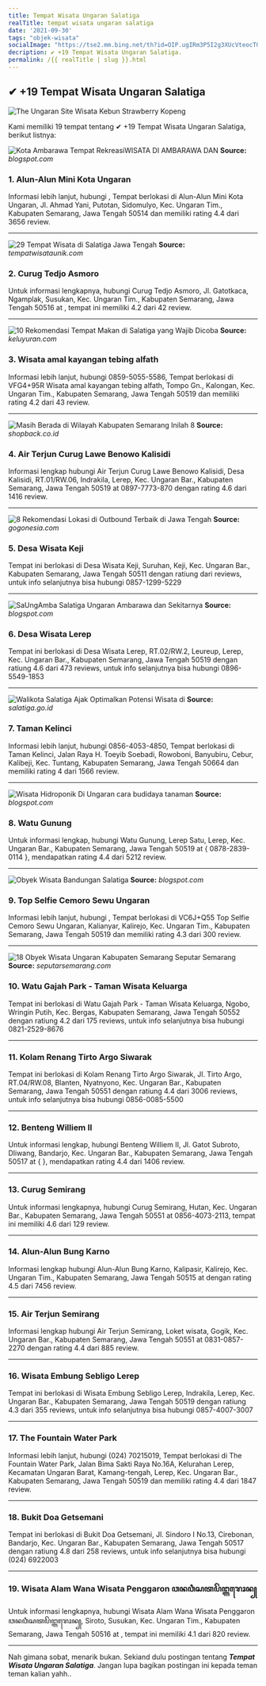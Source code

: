 ```yaml
---
title: Tempat Wisata Ungaran Salatiga
realTitle: tempat wisata ungaran salatiga
date: '2021-09-30'
tags: "objek-wisata"
socialImage: "https://tse2.mm.bing.net/th?id=OIP.ugIRm3P5I2g3XUcVteocTQHaD4&amp;pid=15.1"
decription: ✔ +19 Tempat Wisata Ungaran Salatiga.
permalink: /{{ realTitle | slug }}.html
---
```


## ✔ +19 Tempat Wisata Ungaran Salatiga

![The Ungaran Site Wisata Kebun Strawberry Kopeng](http://1.bp.blogspot.com/_Dlr0-adpWXE/SS0nNQjMS5I/AAAAAAAAAD4/Lm4hIJ9FZto/w1200-h630-p-k-no-nu/PICT0036.JPG)



Kami memiliki 19 tempat tentang ✔ +19 Tempat Wisata Ungaran Salatiga, berikut listnya:



![Kota Ambarawa Tempat RekreasiWISATA DI AMBARAWA DAN ](https://tse2.mm.bing.net/th?id=OIP.nBIcDwQZuW05Zq4IaHNpoQHaEV&amp;pid=15.1)
**Source:** _blogspot.com_


### 1. Alun-Alun Mini Kota Ungaran



Informasi lebih lanjut, hubungi , Tempat berlokasi di Alun-Alun Mini Kota Ungaran, Jl. Ahmad Yani, Putotan, Sidomulyo, Kec. Ungaran Tim., Kabupaten Semarang, Jawa Tengah 50514 dan memiliki rating 4.4 dari 3656 review.

---


![29 Tempat Wisata di Salatiga Jawa Tengah ](https://tse1.mm.bing.net/th?id=OIP.dy3Ws9HM4gwgmr3zGPRSpgHaFj&amp;pid=15.1)
**Source:** _tempatwisataunik.com_


### 2. Curug Tedjo Asmoro



Untuk informasi lengkapnya, hubungi Curug Tedjo Asmoro, Jl. Gatotkaca, Ngamplak, Susukan, Kec. Ungaran Tim., Kabupaten Semarang, Jawa Tengah 50516 at , tempat ini memiliki 4.2 dari 42 review.

---


![10 Rekomendasi Tempat Makan di Salatiga yang Wajib Dicoba](https://tse3.mm.bing.net/th?id=OIP.DsDWh7puJOXJyNy5O1e0bgHaHa&amp;pid=15.1)
**Source:** _keluyuran.com_


### 3. Wisata amal kayangan tebing alfath



Informasi lebih lanjut, hubungi 0859-5055-5586, Tempat berlokasi di VFG4+95R Wisata amal kayangan tebing alfath, Tompo Gn., Kalongan, Kec. Ungaran Tim., Kabupaten Semarang, Jawa Tengah 50519 dan memiliki rating 4.2 dari 43 review.

---


![Masih Berada di Wilayah Kabupaten Semarang Inilah 8 ](https://tse3.mm.bing.net/th?id=OIP.1Qj2mCTqKBUyCg4gkN6UVQHaE8&amp;pid=15.1)
**Source:** _shopback.co.id_


### 4. Air Terjun Curug Lawe Benowo Kalisidi



Informasi lengkap hubungi Air Terjun Curug Lawe Benowo Kalisidi, Desa Kalisidi, RT.01/RW.06, Indrakila, Lerep, Kec. Ungaran Bar., Kabupaten Semarang, Jawa Tengah 50519 at 0897-7773-870 dengan rating 4.6 dari 1416 review.

---


![8 Rekomendasi Lokasi di Outbound Terbaik di Jawa Tengah ](https://tse1.mm.bing.net/th?id=OIP.bXnblq9hv9IwRltSip4l2wHaDU&amp;pid=15.1)
**Source:** _gogonesia.com_


### 5. Desa Wisata Keji



Tempat ini berlokasi di Desa Wisata Keji, Suruhan, Keji, Kec. Ungaran Bar., Kabupaten Semarang, Jawa Tengah 50511 dengan ratiung  dari  reviews, untuk info selanjutnya bisa hubungi 0857-1299-5229

---


![SaUngAmba  Salatiga Ungaran Ambarawa dan Sekitarnya ](https://tse4.mm.bing.net/th?id=OIP.WSrRGd1IxOmqn3GjaXHoigHaFj&amp;pid=15.1)
**Source:** _blogspot.com_


### 6. Desa Wisata Lerep



Tempat ini berlokasi di Desa Wisata Lerep, RT.02/RW.2, Leureup, Lerep, Kec. Ungaran Bar., Kabupaten Semarang, Jawa Tengah 50519 dengan ratiung 4.6 dari 473 reviews, untuk info selanjutnya bisa hubungi 0896-5549-1853

---


![Walikota Salatiga Ajak Optimalkan Potensi Wisata di ](https://tse4.mm.bing.net/th?id=OIP.5X-UxiGSUctGH8v0SwIB_gHaE7&amp;pid=15.1)
**Source:** _salatiga.go.id_


### 7. Taman Kelinci



Informasi lebih lanjut, hubungi 0856-4053-4850, Tempat berlokasi di Taman Kelinci, Jalan Raya H. Toeyib Soebadi, Rowoboni, Banyubiru, Cebur, Kalibeji, Kec. Tuntang, Kabupaten Semarang, Jawa Tengah 50664 dan memiliki rating 4 dari 1566 review.

---


![Wisata Hidroponik Di Ungaran  cara budidaya tanaman ](https://tse3.mm.bing.net/th?id=OIP.X9F6_YKFWX9c_S4g6T5fnQHaEU&amp;pid=15.1)
**Source:** _blogspot.com_


### 8. Watu Gunung



Untuk informasi lengkap, hubungi Watu Gunung, Lerep Satu, Lerep, Kec. Ungaran Bar., Kabupaten Semarang, Jawa Tengah 50519 at { 0878-2839-0114 }, mendapatkan rating 4.4 dari 5212 review.

---


![Obyek Wisata Bandungan Salatiga](https://tse3.mm.bing.net/th?id=OIP.COzSOVM6RkPWLgEIK0kp6gHaEK&amp;pid=15.1)
**Source:** _blogspot.com_


### 9. Top Selfie Cemoro Sewu Ungaran



Informasi lebih lanjut, hubungi , Tempat berlokasi di VC6J+Q55 Top Selfie Cemoro Sewu Ungaran, Kalianyar, Kalirejo, Kec. Ungaran Tim., Kabupaten Semarang, Jawa Tengah 50519 dan memiliki rating 4.3 dari 300 review.

---


![18 Obyek Wisata Ungaran Kabupaten Semarang  Seputar Semarang](https://tse3.mm.bing.net/th?id=OIP.i_yNktmpoSyIyYiIsmWlpgHaEV&amp;pid=15.1)
**Source:** _seputarsemarang.com_


### 10. Watu Gajah Park - Taman Wisata Keluarga



Tempat ini berlokasi di Watu Gajah Park - Taman Wisata Keluarga, Ngobo, Wringin Putih, Kec. Bergas, Kabupaten Semarang, Jawa Tengah 50552 dengan ratiung 4.2 dari 175 reviews, untuk info selanjutnya bisa hubungi 0821-2529-8676

---


### 11. Kolam Renang Tirto Argo Siwarak



Tempat ini berlokasi di Kolam Renang Tirto Argo Siwarak, Jl. Tirto Argo, RT.04/RW.08, Blanten, Nyatnyono, Kec. Ungaran Bar., Kabupaten Semarang, Jawa Tengah 50551 dengan ratiung 4.4 dari 3006 reviews, untuk info selanjutnya bisa hubungi 0856-0085-5500

---


### 12. Benteng Williem II



Untuk informasi lengkap, hubungi Benteng Williem II, Jl. Gatot Subroto, Dliwang, Bandarjo, Kec. Ungaran Bar., Kabupaten Semarang, Jawa Tengah 50517 at {  }, mendapatkan rating 4.4 dari 1406 review.

---


### 13. Curug Semirang



Untuk informasi lengkapnya, hubungi Curug Semirang, Hutan, Kec. Ungaran Bar., Kabupaten Semarang, Jawa Tengah 50551 at 0856-4073-2113, tempat ini memiliki 4.6 dari 129 review.

---


### 14. Alun-Alun Bung Karno



Informasi lengkap hubungi Alun-Alun Bung Karno, Kalipasir, Kalirejo, Kec. Ungaran Tim., Kabupaten Semarang, Jawa Tengah 50515 at  dengan rating 4.5 dari 7456 review.

---


### 15. Air Terjun Semirang



Informasi lengkap hubungi Air Terjun Semirang, Loket wisata, Gogik, Kec. Ungaran Bar., Kabupaten Semarang, Jawa Tengah 50551 at 0831-0857-2270 dengan rating 4.4 dari 885 review.

---


### 16. Wisata Embung Sebligo Lerep



Tempat ini berlokasi di Wisata Embung Sebligo Lerep, Indrakila, Lerep, Kec. Ungaran Bar., Kabupaten Semarang, Jawa Tengah 50519 dengan ratiung 4.3 dari 355 reviews, untuk info selanjutnya bisa hubungi 0857-4007-3007

---


### 17. The Fountain Water Park



Informasi lebih lanjut, hubungi (024) 70215019, Tempat berlokasi di The Fountain Water Park, Jalan Bima Sakti Raya No.16A, Kelurahan Lerep, Kecamatan Ungaran Barat, Kamang-tengah, Lerep, Kec. Ungaran Bar., Kabupaten Semarang, Jawa Tengah 50519 dan memiliki rating 4.4 dari 1847 review.

---


### 18. Bukit Doa Getsemani



Tempat ini berlokasi di Bukit Doa Getsemani, Jl. Sindoro I No.13, Cirebonan, Bandarjo, Kec. Ungaran Bar., Kabupaten Semarang, Jawa Tengah 50517 dengan ratiung 4.8 dari 258 reviews, untuk info selanjutnya bisa hubungi (024) 6922003

---


### 19. Wisata Alam Wana Wisata Penggaron ꦮꦤꦮꦶꦱꦠꦥꦼꦔ꧀ꦒꦫꦺꦴꦤ꧀



Untuk informasi lengkapnya, hubungi Wisata Alam Wana Wisata Penggaron ꦮꦤꦮꦶꦱꦠꦥꦼꦔ꧀ꦒꦫꦺꦴꦤ꧀, Siroto, Susukan, Kec. Ungaran Tim., Kabupaten Semarang, Jawa Tengah 50516 at , tempat ini memiliki 4.1 dari 820 review.

---









Nah gimana sobat, menarik bukan. Sekiand dulu postingan tentang ***Tempat Wisata Ungaran Salatiga***. Jangan lupa bagikan postingan ini kepada teman teman kalian yahh..
